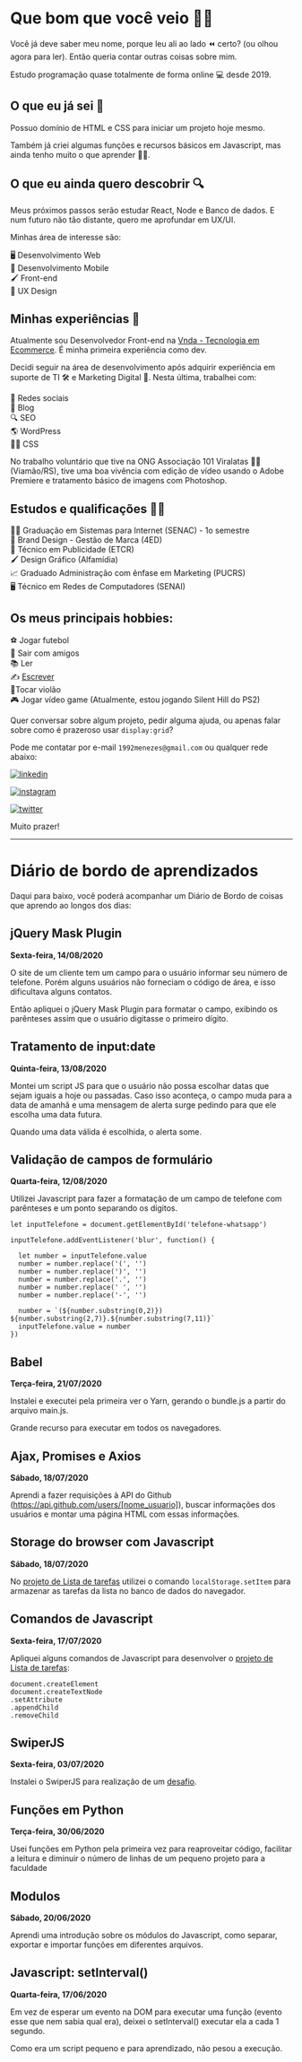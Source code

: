 # Que bom que você veio 😬🤙

Você já deve saber meu nome, porque leu ali ao lado ⏪ certo? (ou olhou agora para ler). Então queria contar outras coisas sobre mim.

Estudo programação quase totalmente de forma online 💻 desde 2019.

## O que eu já sei 💪

Possuo domínio de HTML e CSS para iniciar um projeto hoje mesmo.  

Também já criei algumas funções e recursos básicos em Javascript, mas ainda tenho muito o que aprender 👨‍💻.

## O que eu ainda quero descobrir 🔍

Meus próximos passos serão estudar React, Node e Banco de dados. E num futuro não tão distante, quero me aprofundar em UX/UI.

Minhas área de interesse são:

🖥️ Desenvolvimento Web  
📱 Desenvolvimento Mobile  
🖌️ Front-end  
📁 UX Design  

<!--

Os projetos que mais gostei de ter realizado foram:

...

-->

## Minhas experiências 💼

Atualmente sou Desenvolvedor Front-end na [Vnda - Tecnologia em Ecommerce](https://www.vnda.com.br/). É minha primeira experiência como dev.

Decidi seguir na área de desenvolvimento após adquirir experiência em suporte de TI 🛠️ e Marketing Digital 📣. Nesta última, trabalhei com:

💬 Redes sociais  
📝 Blog  
🔍 SEO  
🌎 WordPress  
👨‍💻 CSS  

No trabalho voluntário que tive na ONG Associação 101 Viralatas 🐶🐱 (Viamão/RS), tive uma boa vivência com edição de vídeo usando o Adobe Premiere e tratamento básico de imagens com Photoshop.

## Estudos e qualificações 👨‍🎓

👨‍💻 Graduação em Sistemas para Internet (SENAC) - 1o semestre  
📣 Brand Design - Gestão de Marca (4ED)  
📣 Técnico em Publicidade (ETCR)  
🖌️ Design Gráfico (Alfamídia)  
📈 Graduado Administração com ênfase em Marketing (PUCRS)  
🖥️ Técnico em Redes de Computadores (SENAI)  

## Os meus principais hobbies:

⚽ Jogar futebol  
🍻 Sair com amigos  
📚 Ler  
✍️ [Escrever](https://medium.com/@aaamenezes)  
🎸Tocar violão  
🎮 Jogar vídeo game  (Atualmente, estou jogando Silent Hill do PS2)

Quer conversar sobre algum projeto, pedir alguma ajuda, ou apenas falar sobre como é prazeroso usar `display:grid`?

Pode me contatar por e-mail `1992menezes@gmail.com` ou qualquer rede abaixo:

[![linkedin](https://img.shields.io/badge/%20-Linkedin-0077B5?style=for-the-badge&logo=linkedin&logoColor=white)](https://www.linkedin.com/in/aaamenezes)  

[![instagram](https://img.shields.io/badge/%20-Instagram-E47AAE?style=for-the-badge&logo=instagram&logoColor=white)](https://www.instagram.com/aaamenezes/)  

[![twitter](https://img.shields.io/badge/%20-Twitter-1DA1F2?style=for-the-badge&logo=twitter&logoColor=white)](https://twitter.com/aaamenezes)   

Muito prazer!

---

# Diário de bordo de aprendizados
Daqui para baixo, você poderá acompanhar um Diário de Bordo de coisas que aprendo ao longos dos dias:

## jQuery Mask Plugin
**Sexta-feira, 14/08/2020**

O site de um cliente tem um campo para o usuário informar seu número de telefone. Porém alguns usuários não forneciam o código de área, e isso dificultava alguns contatos.  

Então apliquei o jQuery Mask Plugin para formatar o campo, exibindo os parênteses assim que o usuário digitasse o primeiro dígito.

## Tratamento de input:date
**Quinta-feira, 13/08/2020**

Montei um script JS para que o usuário não possa escolhar datas que sejam iguais a hoje ou passadas. Caso isso aconteça, o campo muda para a data de amanhã e uma mensagem de alerta surge pedindo para que ele escolha uma data futura.

Quando uma data válida é escolhida, o alerta some.

## Validação de campos de formulário
**Quarta-feira, 12/08/2020**

Utilizei Javascript para fazer a formatação de um campo de telefone com parênteses e um ponto separando os dígitos.

```
let inputTelefone = document.getElementById('telefone-whatsapp')

inputTelefone.addEventListener('blur', function() {

  let number = inputTelefone.value
  number = number.replace('(', '')
  number = number.replace(')', '')
  number = number.replace('.', '')
  number = number.replace(' ', '')
  number = number.replace('-', '')
  
  number = `(${number.substring(0,2)}) ${number.substring(2,7)}.${number.substring(7,11)}`
  inputTelefone.value = number
})
```

## Babel
**Terça-feira, 21/07/2020**  

Instalei e executei pela primeira ver o Yarn, gerando o bundle.js a partir do arquivo main.js.

Grande recurso para executar em todos os navegadores.

## Ajax, Promises e Axios
**Sábado, 18/07/2020**  

Aprendi a fazer requisições à API do Github (https://api.github.com/users/[nome_usuario]), buscar informações dos usuários e montar uma página HTML com essas informações.

## Storage do browser com Javascript
**Sábado, 18/07/2020**  

No [projeto de Lista de tarefas](https://github.com/aaamenezes/Lista-de-tarefas-com-Bootstrap) utilizei o comando `localStorage.setItem` para armazenar as tarefas da lista no banco de dados do navegador.

## Comandos de Javascript
**Sexta-feira, 17/07/2020**  

Apliquei alguns comandos de Javascript para desenvolver o [projeto de Lista de tarefas](https://github.com/aaamenezes/Lista-de-tarefas-com-Bootstrap):

```
document.createElement
document.createTextNode
.setAttribute
.appendChild
.removeChild
```

## SwiperJS
**Sexta-feira, 03/07/2020**  

Instalei o SwiperJS para realização de um [desafio](https://github.com/aaamenezes/vnda-frontend-challenge-junior).

## Funções em Python
**Terça-feira, 30/06/2020**  

Usei funções em Python pela primeira vez para reaproveitar código, facilitar a leitura e diminuir o número de linhas de um pequeno projeto para a faculdade

## Modulos
**Sábado, 20/06/2020**

Aprendi uma introdução sobre os módulos do Javascript, como separar, exportar e importar funções em diferentes arquivos.

## Javascript: setInterval()
**Quarta-feira, 17/06/2020**

Em vez de esperar um evento na DOM para executar uma função (evento esse que nem sabia qual era), deixei o setInterval() executar ela a cada 1 segundo.  

Como era um script pequeno e para aprendizado, não pesou a execução.
